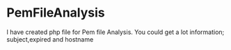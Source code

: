 # PemFileAnalysis
I have created php file for Pem file Analysis. You could get a lot information; subject,expired and hostname
